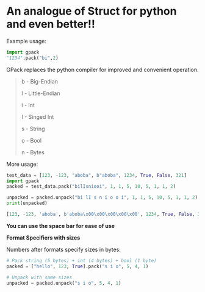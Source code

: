 # **An analogue of Struct for python and even better!**!

Example usage:

```python
import gpack 
"1234".pack("bi",2)
```

GPack replaces the python compiler for improved and convenient operation.

> b - Big-Endian
> 
> l - Little-Endian
> 
> i - Int
> 
> I - Singed Int
> 
> s - String
> 
> o - Bool
> 
> n - Bytes

More usage:

```python
test_data = [123, -123, "aboba", b"aboba", 1234, True, False, 321]
import gpack
packed = test_data.pack("bilIsniooi", 1, 1, 5, 10, 5, 1, 1, 2)

unpacked = packed.unpack("bi lI s n i o o i", 1, 1, 5, 10, 5, 1, 1, 2)
print(unpacked)

[123, -123, 'aboba', b'aboba\x00\x00\x00\x00\x00', 1234, True, False, 321]
```

**You can use the space bar for ease of use**

**Format Specifiers with sizes**

Numbers after formats specify sizes in bytes:

```python
# Pack string (5 bytes) + int (4 bytes) + bool (1 byte)
packed = ["hello", 123, True].pack("s i o", 5, 4, 1)

# Unpack with same sizes
unpacked = packed.unpack("s i o", 5, 4, 1)
```
